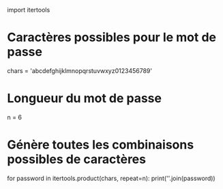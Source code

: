 
import itertools

# Caractères possibles pour le mot de passe
chars = 'abcdefghijklmnopqrstuvwxyz0123456789'

# Longueur du mot de passe
n = 6

# Génère toutes les combinaisons possibles de caractères
for password in itertools.product(chars, repeat=n):
    print(''.join(password))
